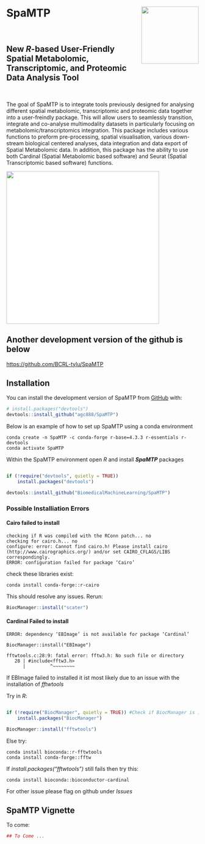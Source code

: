 
<!-- README.md is generated from README.Rmd. Please edit that file -->

# SpaMTP <img src="man/figures/logo.png" align="right" height="150" alt="" />

<!-- badges: start -->
<br>

## New *R*-based User-Friendly Spatial Metabolomic, Transcriptomic, and Proteomic Data Analysis Tool

<br>

<!-- badges: end -->




The goal of SpaMTP is to integrate tools previously designed for
analysing different spatial metabolomic, transcriptomic and proteomic
data together into a user-freindly package. This will allow users to
seamlessly transition, integrate and co-analyse multimodality datasets
in particularly focusing on metabolomic/transcriptomics integration.
This package includes various functions to preform pre-processing,
spatial visualisation, various down-stream biological centered analyses,
data integration and data export of Spatial Metabolomic data. In
addition, this package has the ability to use both Cardinal (Spatial
Metabolomic based software) and Seurat (Spatial Transcriptomic based
software) functions.

<img src="inst/figures/SpaMTPSumFig.png" height="400" alt="" style="background-color: white;" />

## Another development version of the github is below
https://github.com/BCRL-tylu/SpaMTP

## Installation

You can install the development version of SpaMTP from
[GitHub](https://github.com/) with:

``` r
# install.packages("devtools")
devtools::install_github("agc888/SpaMTP")
```

Below is an example of how to set up SpaMTP using a conda environment

``` console
conda create -n SpaMTP -c conda-forge r-base=4.3.3 r-essentials r-devtools
conda activate SpaMTP
```

Within the SpaMTP environment open *R* and install ***SpaMTP***
packages

``` r

if (!require("devtools", quietly = TRUE))
    install.packages("devtools")

devtools::install_github("BiomedicalMachineLearning/SpaMTP")
```

### Possible Installiation Errors

#### Cairo failed to install

``` console
checking if R was compiled with the RConn patch... no
checking for cairo.h... no
configure: error: Cannot find cairo.h! Please install cairo (http://www.cairographics.org/) and/or set CAIRO_CFLAGS/LIBS correspondingly.
ERROR: configuration failed for package ‘Cairo’
```

check these libraries exist:

``` console
conda install conda-forge::r-cairo
```

This should resolve any issues. Rerun:

``` r
BiocManager::install("scater")
```

#### Cardinal Failed to install

``` console
ERROR: dependency ‘EBImage’ is not available for package ‘Cardinal’

BiocManager::install("EBImage")

fftwtools.c:28:9: fatal error: fftw3.h: No such file or directory
   28 | #include<fftw3.h>
      |         ^~~~~~~~~
```

If EBImage failed to installed it ist most likely due to an issue with the installation of *fftwtools*

Try in *R*:

```r

if (!require("BiocManager", quietly = TRUE)) #Check if BiocManager is installed
    install.packages("BiocManager")

BiocManager::install("fftwtools")

```

Else try:

``` console
conda install bioconda::r-fftwtools
conda install conda-forge::fftw
```

If *install.packages(“fftwtools”)* still fails then try this:

``` console
conda install bioconda::bioconductor-cardinal  
```

For other issue please flag on github under *Issues*

## SpaMTP Vignette

To come:

``` r
## To Come ...
```
